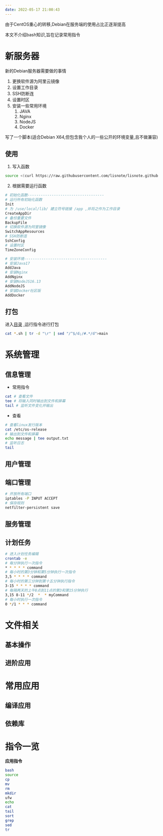 ```yaml
---
date: 2022-05-17 21:00:43
---
```


由于CentOS重心的转移,Debian在服务端的使用占比正逐渐提高

本文不介绍bash知识,旨在记录常用指令

# 新服务器

新的Debian服务器需要做的事情

1. 更换软件源为阿里云镜像
2. 设置工作目录
3. SSH防断连
4. 设置时区
5. 安装一些常用环境
   1. JAVA
   2. Nginx
   3. NodeJS
   4. Docker

写了一个脚本(适合Debian X64,但包含我个人的一些公开的环境变量,且不做兼容)

## 使用

1. 写入函数

```bash
source <(curl https://raw.githubusercontent.com/lisnote/lisnote.github.io/main/articles/assets/Debian.md/bash/main)
```

2. 根据需要运行函数

```bash
# 初始化函数-----------------------------------
# 运行所有初始化函数
Init
# 为 /use/local/lib/ 建立符号链接 /app ,并将之作为工作目录
CreateAppDir
# 备份重要文件
BackupFile
# 切换软件源为阿里镜像
SwitchAppResources
# SSH防断连
SshConfig
# 设置时区
TimeZoneConfig

# 安装环境--------------------------------------
# 安装Java17
AddJava
# 安装Nginx
AddNginx
# 安装NodeJS16.13
AddNodeJS
# 安装Docker社区版
AddDocker
```

## 打包

进入[目录](./assets/Debian.md/bash) ,运行指令进行打包

```bash
cat *.sh | tr -d "\r" | sed "/^$/d;/#.*/d">main
```



# 系统管理

## 信息管理

* 常用指令

```bash
cat # 查看文件
tee # 将输入同时输出到文件和屏幕
tail # 监听文件变化并输出
```

* 查看

```bash
# 查看linux发行版本
cat /etc/os-release
# 输出到文件和屏幕
echo message | tee output.txt
# 监听日志
tail 
```



## 用户管理

## 端口管理

```bash
# 开放所有端口
iptables -P INPUT ACCEPT
# 保存规则
netfilter-persistent save
```

## 服务管理

## 计划任务

```bash
# 进入计划任务编辑
crontab -e
# 每分钟执行一次指令
* * * * * command
# 每小时的第3分钟和第5分钟执行一次指令
3,5 * * * * command
# 每小时的第三分钟到第十五分钟执行指令
3-15 * * * * command
# 每隔两天的上午8点到11点的第3和第15分钟执行
3,15 8-11 */2  *  * myCommand
# 每小时执行一次指令
0 */1 * * * command
```

# 文件相关

## 基本操作

## 进阶应用



# 常用应用

## 编译应用

## 依赖库



# 指令一览

**应用指令**

```bash
bash
source
cp
mv
rm
mkdir
ufw
echo
cat
tail
sort
grep
sed
tr
```








